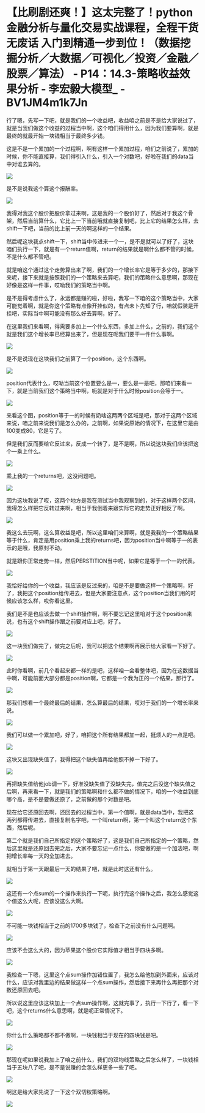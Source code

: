 # 【比刷剧还爽！】这太完整了！python金融分析与量化交易实战课程，全程干货无废话 入门到精通一步到位！（数据挖掘分析／大数据／可视化／投资／金融／股票／算法） - P14：14.3-策略收益效果分析 - 李宏毅大模型_ - BV1JM4m1k7Jn

行了嗯，先写一下吧，就是我们的一个收益吧，收益咱之前是不是给大家说过了，就是当我们做这个收益的过程当中啊，这个咱们得用什么，因为我们要算啊，就是最终的就最开始一块钱相当于最终多少钱。

这是不是一个累加的一个过程啊，啊有这样一个累加过程，咱们之前说了，累加的时候，你不能直接算，我们得引入什么，引入一个对数吧，好啦在我们的data当中对谁去算的。



![](img/f6719b8a71987489304ca58cb748de37_1.png)

是不是说我这个算这个报酬率。

![](img/f6719b8a71987489304ca58cb748de37_3.png)

我得对我这个股价把股价拿过来啊，这是我的一个股价好了，然后对于我这个骨架，然后当前算什么，它比上一下当前哦就直接复制吧，比上它的结果怎么样，去shift一下吧，当前的比上前一天的啊这样的一个结果。

然后呢这块我点shift一下，shift当中传进来一个一，是不是就可以了好了，这块咱们执行一下，就是有一个return值啊，return的结果就是啊什么都不管的时候，不是什么都不管吧。

就是咱这个通过这个走势算出来了啊，我们的一个增长率它是等于多少的，那接下来呢，接下来就是按照我们的一个策略来去算吧，我们的策略什么意思啊，那现在好像是这样一件事，哎呦我们的策略当中啊。

是不是得考虑什么了，永远都是赚的啦，好啦，我写一下咱的这个策略当中，大家可能觉着啊，就是你这个策略有点像开挂似的，有点未卜先知了行，咱就假装是开挂吧，实际当中啊可能没有那么好去算啊，好了。

在这里我们来看啊，得需要多加上一个什么东西，多加上什么，之前的，我们这个就是我们这个增长率已经算出来了，但是现在呢我们要干一件什么事啊。



![](img/f6719b8a71987489304ca58cb748de37_5.png)

是不是说现在这块我们之前算了一个position，这个东西啊。

![](img/f6719b8a71987489304ca58cb748de37_7.png)

position代表什么，哎呦当前这个位置要么是一，要么是一是吧，那咱们来看一下，就是当前我们这个策略当中啊，呃就是对于什么时候position会等于一。



![](img/f6719b8a71987489304ca58cb748de37_9.png)

来看这个图，position等于一的时候有奶啥这两两个区域是吧，那对于这两个区域来说，咱之前来说我们是怎么办的，之前啊，如果说原始的情况下，在这里它是由100变成80，它是亏了。

但是我们反而要给它反过来，反成一个转了，是不是啊，所以说这块我们应该把这个一乘上什么。

![](img/f6719b8a71987489304ca58cb748de37_11.png)

乘上我的一个returns吧，这没问题吧。

![](img/f6719b8a71987489304ca58cb748de37_13.png)

因为这块我说了哎，这两个地方是我在测试当中我观察到的，对于这样两个区间，我得怎么样把它反转过来啊，相当于我倒着来跟实际它的走势正好相反了啊。



![](img/f6719b8a71987489304ca58cb748de37_15.png)

我这么去玩啊，这么算收益是吧，所以这里咱们来算啊，就是我我的一个策略结果等于什么，肯定是用position乘上我的returns吧，因为position当中啊等于一的表示的是哦，我原封不动。

就是跟你正常走势一样，然后PERSTITION当中呢，如果它是等于一个一的代表。

![](img/f6719b8a71987489304ca58cb748de37_17.png)

我恰好给你的一个收益，我应该是反过来的，咱是不是要做这样一个策略啊，好了，我把这个position给传进去，但是大家要注意点，这个position当我们用的时候应该怎么样，哎你看这里。

我们是不是也应该去做一个shift操作啊，啊不要忘记这里咱对于这个position来说，也有这个shift操作跟之前要对应上吧，好了。



![](img/f6719b8a71987489304ca58cb748de37_19.png)

这一块我们做完了，做完之后呢，我可以把这个结果啊再展示给大家看一下好了。

![](img/f6719b8a71987489304ca58cb748de37_21.png)

此时你看啊，前几个看起来都一样的是吧，这样咱一会看整体吧，因为在这数据当中啊，可能前面大部分都是position啊，它都是一个我为正的一个结果，那行了。



![](img/f6719b8a71987489304ca58cb748de37_23.png)

那我们想看一个最终最后的结果，怎么算最后的结果，哎对于我们的一个增长率来说。

![](img/f6719b8a71987489304ca58cb748de37_25.png)

我们可以做一个累加吧，好了，咱把这个所有结果都加一起，挺烦人的一点是吧。

![](img/f6719b8a71987489304ca58cb748de37_27.png)

这块又出现缺失值了，我得把这个缺失值再给他照不掉一下好了。

![](img/f6719b8a71987489304ca58cb748de37_29.png)

再把缺失值给他job调一下，好准没缺失值了没缺失完，值完之后没这个缺失值之后啊，再来看一下，就是我们的策略啊和什么都不做的情况下，咱的一个收益到底哪个高，是不是要做还原了，之前做的那个对数是吧。

现在给它还原回去啊，还回去的过程当中，第一个值啊，就是data当中，我把这两列都得传进去，直接复制名字吧，一个叫return啊，第一个叫这个return这个东西，然后呢。

第二个就是我们自己所指定的这个策略好了，这是我们自己所指定的一个策略，然后这里就是还原回去完之后，大家不要忘记一点什么，你要做的是一个加法吧，啊把增长率每一天的全加进去。

就相当于第一天跟最后一天的结果了吧，就是此时这还有什么。

![](img/f6719b8a71987489304ca58cb748de37_31.png)

这还有一个点sum的一个操作来执行一下呃，执行完这个操作之后，我怎么感觉这个值这么大呢，应该没这么大啊。



![](img/f6719b8a71987489304ca58cb748de37_33.png)

不可能一块钱相当于之前的1700多块钱了，检查下之前没有什么问题啊。

![](img/f6719b8a71987489304ca58cb748de37_35.png)

应该不会这么大的，因为苹果这个股价它实际值才相当于四块多啊。

![](img/f6719b8a71987489304ca58cb748de37_37.png)

我检查一下嗯，这里这个点sum操作加错位置了，我怎么给他加到外面来，应该对什么，应该对我里边的结果做这样一个点sum操作，然后接下来再什么再把那个对数还原回去吧。

所以说这里应该这块加上一个点sum操作啊，这就完事了，执行一下行了，看一下吧，这个returns什么意思啊，就是呃正常情况下。



![](img/f6719b8a71987489304ca58cb748de37_39.png)

你什么什么策略都不都不做啊，一块钱相当于现在的四块钱是吧。

![](img/f6719b8a71987489304ca58cb748de37_41.png)

那现在呢如果说我加上了咱之前什么，我们的双均线策略之后怎么样了，一块钱相当于五块八了吧，是不是说赚的会怎么样更多一些了吧。



![](img/f6719b8a71987489304ca58cb748de37_43.png)

啊这是给大家先说了一下这个双切权策略啊。

![](img/f6719b8a71987489304ca58cb748de37_45.png)